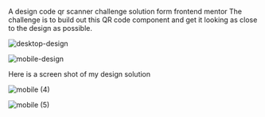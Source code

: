 A design code qr scanner challenge solution form frontend mentor
The challenge is to build out this QR code component and get it looking as close to the design as possible.

![desktop-design](https://user-images.githubusercontent.com/98228085/172028666-035a7838-fc58-4c73-a50a-e305a482b4d8.jpg)

![mobile-design](https://user-images.githubusercontent.com/98228085/172028675-fb871f65-57a3-421f-b5e3-cec8482afedb.jpg)

Here is a screen shot of my design solution 

![mobile (4)](https://user-images.githubusercontent.com/98228085/172028778-7328883f-7944-4366-a01d-89db5f40dfa9.png)


![mobile (5)](https://user-images.githubusercontent.com/98228085/172028779-28b34d69-2520-4733-8cd0-104db26e2435.png)

